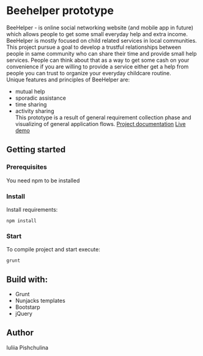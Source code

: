 # Beehelper prototype
BeeHelper - is online social networking website (and mobile app in future) which allows people to get some small 
everyday help and extra income. BeeHelper is mostly focused on child related services in local communities.<br>
This project pursue a goal to develop a trustful relationships between people in same community who can share their 
time and provide small help services. People can think about that as a way to get some cash on your convenience if you 
are willing to provide a service either get a help from people you can trust to organize your everyday childcare routine. 
<br>Unique features and principles of BeeHelper are:
- mutual help
- sporadic assistance
- time sharing
- activity sharing 
<br>This  prototype  is a result of general requirement collection phase and visualizing of general application flows.
[Project documentation](https://github.com/yuliapi/beehelper-prototype/blob/master/beehelper-prototype_description.pdf)
[Live demo](http://yuliapi.github.io/projects/beehelper-prototype/templates/index.html)

## Getting started
### Prerequisites
You need npm to be installed

### Install 
Install requirements:
```
npm install
```
### Start
To compile project and start execute:
```
grunt
```
## Build with:
- Grunt
- Nunjacks templates
- Bootstarp
- jQuery

## Author
Iuliia Pishchulina



